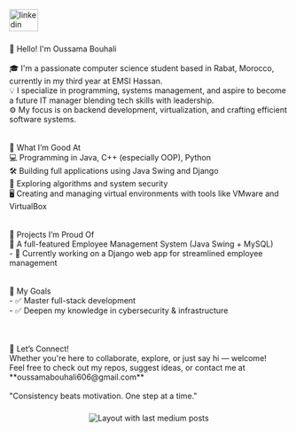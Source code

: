<div align="left">
  <a href="https://www.linkedin.com/in/oussama-bouhali-597593338/" target="_blank">
    <img src="https://raw.githubusercontent.com/maurodesouza/profile-readme-generator/master/src/assets/icons/social/linkedin/default.svg" width="52" height="40" alt="linkedin logo"  />
  </a>
</div>

###

<p align="left">👋 Hello! I'm Oussama Bouhali<br><br>🎓 I'm a passionate computer science student based in Rabat, Morocco, currently in my third year at EMSI Hassan.  <br>💡 I specialize in programming, systems management, and aspire to become a future IT manager blending tech skills with leadership.  <br>⚙️ My focus is on backend development, virtualization, and crafting efficient software systems.<br><br><br>🧠 What I’m Good At<br>💻 Programming in Java, C++ (especially OOP), Python<br>🛠️ Building full applications using Java Swing and Django<br>🧪 Exploring algorithms and system security<br>🖥️ Creating and managing virtual environments with tools like VMware and VirtualBox<br><br><br>🚀 Projects I’m Proud Of<br> 🧾 A full-featured Employee Management System (Java Swing + MySQL)<br>- 💼 Currently working on a Django web app for streamlined employee management<br><br><br>🎯 My Goals<br>- ✅ Master full-stack development<br>- ✅ Deepen my knowledge in cybersecurity & infrastructure<br><br><br><br>💬 Let’s Connect!<br>Whether you're here to collaborate, explore, or just say hi — welcome!  <br>Feel free to check out my repos, suggest ideas, or contact me at **oussamabouhali606@gmail.com**<br><br>"Consistency beats motivation. One step at a time."</p>

###

<div align="center">
  <img src="https://github-read-medium-git-main.pahlevikun.vercel.app/latest?limit=4" alt="Layout with last medium posts"  />
</div>

###
